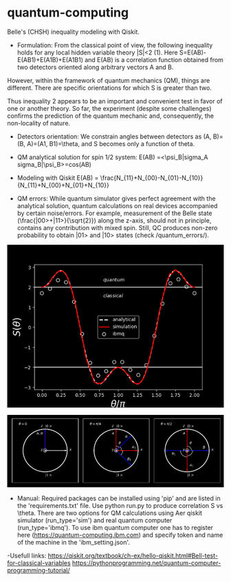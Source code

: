 # quantum-computing
Belle's (CHSH) inequality modeling with Qiskit.

- Formulation:
From the classical point of view, the following inequality holds for any local hidden variable theory |S|<2 (1).
Here S=E(AB)-E(AB1)+E(A1B)+E(A1B1) and E(AB) is a correlation function obtained from two detectors oriented along arbitrary vectors A and B.

However, within the framework of quantum mechanics (QM), things are different. There are specific orientations for which S is greater than two.  

Thus inequality 2 appears to be an important and convenient test in favor of one or another theory.  So far, the experiment (despite some challenges) confirms the prediction of the quantum mechanic and, consequently, the non-locality of nature.

- Detectors orientation:
 We constrain angles between detectors as (A, B)=(B, A)=(A1, B1)=\theta, and S becomes only a function of theta.  

- QM analytical solution for spin 1/2 system:
E(AB) =<\psi_B|sigma_A sigma_B|\psi_B>=cos(AB)

- Modeling with Qiskit
E(AB) = \frac{N_{11}+N_{00}-N_{01}-N_{10}}{N_{11}+N_{00}+N_{01}+N_{10}}

- QM errors:
While quantum simulator gives perfect agreement with the analytical solution, quantum calculations on real devices accompanied by certain noise/errors.  For example, measurement of the  Belle state (\frac{|00>+|11>}{\sqrt{2}}) along the z-axis, should not in principle, contains any contribution with mixed spin. Still, QC produces non-zero probability to obtain  |01> and |10> states (check /quantum_errors/).

![CHSH correlation function vs relative angle between detectors ($\theta$).](/images/correlation.png)

![Positions of detectors (A, A1, B, B1). Bloch's spheres were projected onto xz plane.](/images/bloch_sphere.png)

- Manual:
Required packages can be installed using 'pip' and are listed in the 'requirements.txt' file.
Use python run.py to produce correlation S vs \theta. There are two options for QM calculations using Aer qiskit simulator (run_type='sim') and real quantum computer (run_type='ibmq'). To use ibm quantum computer one has to register here (https://quantum-computing.ibm.com) and specify token and name of the machine in the 'ibm_setting.json'.

-Usefull links:
https://qiskit.org/textbook/ch-ex/hello-qiskit.html#Bell-test-for-classical-variables
https://pythonprogramming.net/quantum-computer-programming-tutorial/
